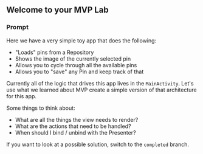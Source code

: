 ## Welcome to your MVP Lab

### Prompt
Here we have a very simple toy app that does the following:
- "Loads" pins from a Repository
- Shows the image of the currently selected pin
- Allows you to cycle through all the available pins
- Allows you to "save" any Pin and keep track of that

Currently all of the logic that drives this app lives in the `MainActivity`. Let's use what we learned about MVP create a simple version of that architecture for this app. 

Some things to think about:
- What are all the things the view needs to render?
- What are the actions that need to be handled?
- When should I bind / unbind with the Presenter?

If you want to look at a possible solution, switch to the `completed` branch.

